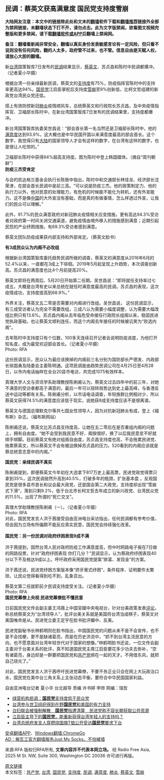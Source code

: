  <h2>民调：蔡英文获高满意度 国民党支持度雪崩</h2> <p class="notice"><b>大陆网友注意：本文中的链接除此处和文末的<a href="https://github.com/bannedbook/fanqiang" >翻墙</a>软件下载和<a href="https://github.com/killgcd/justmysocks/blob/master/README.md">翻墙推荐</a>链接外全部为禁网链接，未翻墙状态下打不开，请勿点击。此为文字版禁闻，欲看图文视频完整版和更多禁闻，请下载<a href="https://github.com/bannedbook/fanqiang">翻墙软件或APP</a>后翻墙上禁闻网。</p><p>备注：翻墙看新闻非常安全，翻墙以真实身份发表敏感言论有一定风险，但只看不说则没有任何风险，翻的人太多，政府管不过来，也不管。信息自由是天赋人权，请放心大胆的翻墙。</b></p>  <div class="entry"> <p><span>新<a href="https://www.bannedbook.org/bnews/tag/%e5%8f%b0%e6%b9%be/" class="st_tag internal_tag" rel="tag" title="标签 台湾 下的日志">台湾</a>国策智库7日发布的<a href="https://www.bannedbook.org/bnews/tag/%E6%B0%91%E8%B0%83/" class="st_tag internal_tag" rel="tag" title="标签 民调 下的日志">民调</a>结果显示，<a href="https://www.bannedbook.org/bnews/tag/%e8%94%a1%e8%8b%b1%e6%96%87/" class="st_tag internal_tag" rel="tag" title="标签 蔡英文 下的日志">蔡英文</a>、苏贞昌和陈时中民调都爆冲。（记者夏小华摄）</span></p> <p>根据台湾一份亲绿最新民调，蔡英文的<a href="https://www.bannedbook.org/bnews/tag/%E6%94%AF%E6%8C%81%E5%BA%A6/" class="st_tag internal_tag" rel="tag" title="标签 支持度 下的日志">支持度</a>有75%，防疫指挥官陈时中的支持率更高达94%。<a href="https://www.bannedbook.org/bnews/tag/%e5%9b%bd%e6%b0%91%e5%85%9a/" class="st_tag internal_tag" rel="tag" title="标签 国民党 下的日志">国民党</a>江启臣掌舵后支持度<a href="https://www.bannedbook.org/bnews/tag/%E9%9B%AA%E5%B4%A9/" class="st_tag internal_tag" rel="tag" title="标签 雪崩 下的日志">雪崩</a>至9%创新低，比柯文哲组建的新政党台湾民众党还低。</p> <p> 搭上有效防控新冠<a href="https://www.bannedbook.org/bnews/tag/%e8%82%ba%e7%82%8e/" class="st_tag internal_tag" rel="tag" title="标签 肺炎 下的日志">肺炎</a>疫情顺风车，总统蔡英文和行政院长苏贞昌，及中央疫情指挥官、卫福部长陈时中，在新台湾国策智库7日发布的民调结果里，支持度都爆冲。</p> <p> 新台湾国策智库执委吴世昌说：“部会首长第一名当然还是卫福部长陈时中，他的<a href="https://www.bannedbook.org/bnews/tag/%E6%BB%A1%E6%84%8F%E5%BA%A6/" class="st_tag internal_tag" rel="tag" title="标签 满意度 下的日志">满意度</a>达到93.9%，这大概也是中华民国开国以来满意度最高的部会首长。这个数字，我觉得只有<span class='wp_keywordlink_affiliate'><a href="https://www.bannedbook.org/" title="大陆" target="_blank">大陆</a></span>的国家领导人才会有这样的数字，在台湾有这样的数字，也是很让人吃惊的。”</p> <p><span>卫福部长陈时中获得94%超高支持度。图为陈时中登上韩国媒体。（摘自“周刊朝鲜”）</span> <br /> <b>防疫三杰受肯定</b></p> <p> 与会的凯达格兰基金会执行长陈致中指出，陈时中和交通部长林佳龙、经济部长沈荣津，在部会首长民调中是前三高。“可以说是防疫三杰。他的政策制定力、他的执行力以外，他对民意的处理能力，有危机的时候能不能化为转机，还有外宣能力。这不是像<span class='wp_keywordlink_affiliate'><a href="https://www.bannedbook.org/" title="中国" target="_blank">中国</a></span>的大外宣没有基础，而是真的有做事情，怎么样透过外宣，让我们的民众可以理解。”</p>  <p> 此外，91.7%的民众满意政府对新冠肺炎疫情相关应变措施，更有高达94.3%受访者对政府第一时间关闭交通渠道，避免疫情由境外移入的措施感到满意；近期引起民怨的产业纾困措施，有69.3%受访者感到满意。</p> <p><span>蔡英文团队防疫成果获内部支持和外部肯定。（蔡英文脸书）</span></p> <p><b>有3成民众认为内阁不必改组</b></p> <p> 根据新台湾国策智库委托趋势民调所做的调查，蔡英文的满意度从2016年6月的52.4%以来，一直都在3成上下徘徊。2019年5月起呈现上升趋势，本次调查创新高。苏贞昌的满意度也比4个月前提高20%。</p> <p> 蔡英文即将在两周后、5月20日开始第二任期。吴世昌说：“即将就任支持率过七成五，大概是台湾有史以来总统在就任时满意度最高的民调。苏贞昌的表现，这次疫情成功，支持度提高到68.9%。”</p> <p> 外界关注，蔡英文五二零是否需要对内阁进行改组。吴世昌说， 这份民调显示，有三成受访者认为完全不需要改组，三成八认为需要小幅度调整，认为需要大幅改组比例只有13.6%。苏贞昌内阁从去年临危受命接任行政院长组阁以来，稳固民进党执政基础，也让蔡英文顺利连任，而这个内阁去年接任的时候被讥笑为“败选内阁”。</p>  <p><span>去年陈时中支持度只有个位数，100多天连续召开记者会说明防疫进度，为他打开知名度，成为最受欢迎部会首长。（记者夏小华摄）</span><br /> <span class="copyright">Photo: RFA</span></p> <p>这份民调显示，民众认为最应该换掉的内阁前三名分别为国防部长严德发、内政部长徐国勇及陆委会主委陈明通。这项民调是由趋势民调公司在4月25日至4月28日，以市内电话抽样在全台20县市电访，共完成1075有效样本。</p> <p> 真理大学人文与资讯学系助理教授陈俐甫认为，蔡英文过去四年中的前三年，对她不满意的受访者都高于满意的，最后一年可以扭转局势达到史上最高峰，与香港反送中运动等都有关系。陈俐甫分析，以市话电话调查，年轻族群比例相对少，所以蔡英文获得74.5%的满意度应该低于现实，说她获8成支持度应该不是很离谱。</p> <p><span>蔡英文与德国总理默克尔等共七国女性领导人，因为对抗新冠肺炎有成，登上《福布斯》杂志。（福布斯网站）</span></p> <p>陈俐甫还说，蔡英文比苏贞昌支持度高，让她在五二零后在是否重组内阁的问题上，拥有自由度。“她不会受到我民意不好、阁揆很好，换了以后我民意变不好就绑手绑脚。目前蔡英文有绝对组阁自由度，苏贞昌支持度也高，不会拖累民进党、拖累蔡英文，所以蔡英文不会有被迫换掉苏贞昌的压力。520看到的内阁应该就是蔡总统意志意中的内阁。”<br /> <b> </b></p> <p><b>国民党：亲绿民调不真实</b></p>  <p> 陈俐甫提到，即便蔡英文今年初在大选拿下817万史上最高票，民进党政党得票只拿到35%，这次民调居然升高到40.5%，打破多年的瓶颈，扩张基本盘 。反观国民党是很多县市首长和议会最大政党，还是国会第二大政党，支持度却出现“雪崩式下滑”，落到只剩9.2%，低于台北市长柯文哲去年成立的新兴政党、台湾民众党的11.5%，出现了所谓的“死亡交叉”。</p> <p><span>真理大学助理教授陈俐甫（一）。（记者夏小华摄）</span><br /> <span class="copyright">Photo: RFA</span> <br /> 对此，国民党发言人洪于茜接受自由亚洲电台采访指出，任何民调都有参考价值，但会因为立场有所偏颇不能反应真实民意，国民党会持续强化改革。<br /> <b><br /> 国民党：另一份民调对政府纾困表现9成不满<br /> </b><br /> 洪于茜提到，固然台湾人民对政府防疫工作满意度高，但中时网路电子报在7日做的网路投票，针对“政府纾困表现 你打几分？”民调显示，认为蔡政府纾困表现40分以下不及格达9成以上。呼吁政府采用国民党提案“排富、发现金”的方案。</p> <p> 洪于茜还说，民进党纾困方案版本像“挤牙膏式纾困”，条件程序、证明要件太繁琐，让民众觉得看得到吃不到，乱象百出。</p> <p><span>蔡英文第二任就职前夕民调支持度受关注。（记者夏小华摄）</span><br /> <span class="copyright">Photo: RFA</span><br /> <b>国民党幕僚上央视 民进党幕僚批不懂民意</b></p> <p> 日前国民党文传会副主委王鸿薇上中国官媒中央电视台，针对台美政策发表<span class='wp_keywordlink_affiliate'><a href="https://www.bannedbook.org/bnews/comments/" title="新闻评论" target="_blank">评论</a></span>，称总统蔡英文为“台湾领导人”，批评台美关系就是美国将台湾当成棋子，蔡英文对美国唯命是从。民进党立委王定宇在脸书批评媚中、反美。</p> <p> 民进党副秘书长林鹤明则在脸书指出，中国国民党的问题从来不是不会宣传，也不是不会找梗，更不是缺诸葛亮，而是在历史洪流中，“抓不到台湾主流民意的方向，也不愿意面对台湾年轻世代对于国家的想像。”林鹤明脸书还说，一位文传会副主委对于台美关系的批评，真不知道国民党主席江启臣要花多少功夫去弥补，“空有诸葛亮，身边却是一群要把国民党和<a href="https://www.bannedbook.org/bnews/tag/%e5%85%b1%e4%ba%a7%e5%85%9a/" class="st_tag internal_tag" rel="tag" title="标签 共产党 下的日志">共产党</a>绑在一起的天才。不用借东风，就把自己烧光了。”</p>  <p> 对此，国民党发言人洪于茜呼吁民进党幕僚，不要不务正业只会在网上大玩政治口水，国民党在美中台三角关系上主张动态平衡，要符合中华民国国家利益。</p> <p> 自由亚洲电台记者 夏小华  台北报导 责编 许书婷 申铧  网编：瑞哲</p> <ul class='op-related-articles' title='相关阅读'> <li><a href='https://www.bannedbook.org/bnews/baitai/20200507/1324286.html' target='_blank'>绿营机构民调：<b>国民党</b>支持度低于民众党</a></li> <li><a href='https://www.bannedbook.org/bnews/worldnews/20200504/1323039.html' target='_blank'>台湾参与世卫组织得到在野<b>国民党</b>和美国的有力支持</a></li> <li><a href='https://www.bannedbook.org/bnews/headline/20200427/1320157.html' target='_blank'>台妇联会被强制解散　<b>国民党</b>指遭清算　民进党称不容长期获取公共资源</a></li> <li><a href='https://www.bannedbook.org/bnews/taiwannews/20200421/1316809.html' target='_blank'>江启臣主导下的<b>国民党</b>，能重新获得台湾年轻人的支持吗？</a></li> <li><a href='https://www.bannedbook.org/bnews/taiwannews/20200421/1316637.html' target='_blank'>台湾总统府发言人穿燃烧国旗T恤公开受访<b>国民党</b>要求下台</a></li> </ul> <div class="texttj"> <a href="https://github.com/bannedbook/fanqiang/wiki/%E7%A6%81%E9%97%BB%E7%BD%91%E5%AE%89%E5%8D%93%E7%BF%BB%E5%A2%99%E6%96%B0%E9%97%BBAPP" target="_blank">安卓翻墙APP</a>、<a href="https://github.com/bannedbook/fanqiang/wiki/Chrome%E4%B8%80%E9%94%AE%E7%BF%BB%E5%A2%99%E5%8C%85" target="_blank">Windows翻墙:ChromeGo</a><br/> <a href="https://github.com/killgcd/justmysocks/blob/master/README.md" target="_blank">AD：搬瓦工官方翻墙服务Just My Socks，不怕被墙</a> </div><p>来源:RFA  版权归RFA所有, <strong>文章内容并不代表本网立场。</strong>  经 Radio Free Asia, 2025 M St. NW, Suite 300, Washington DC 20036 许可进行再版。</p><a name='sharetosocial'></a>         <div><a href='https://www.bannedbook.org/bnews/headline/20200508/1324407.html'>原文链接</a></div>  </div><!--END ENTRY--> <div class="postfooter"> <div>本文标签：<a href="https://www.bannedbook.org/bnews/tag/%e5%85%b1%e4%ba%a7%e5%85%9a/" rel="tag">共产党</a>, <a href="https://www.bannedbook.org/bnews/tag/%e5%8f%b0%e6%b9%be/" rel="tag">台湾</a>, <a href="https://www.bannedbook.org/bnews/tag/%e5%9b%bd%e6%b0%91%e5%85%9a/" rel="tag">国民党</a>, <a href="https://www.bannedbook.org/bnews/tag/%E6%94%AF%E6%8C%81%E5%BA%A6/" rel="tag">支持度</a>, <a href="https://www.bannedbook.org/bnews/tag/%E6%B0%91%E8%B0%83/" rel="tag">民调</a>, <a href="https://www.bannedbook.org/bnews/tag/%E6%BB%A1%E6%84%8F%E5%BA%A6/" rel="tag">满意度</a>, <a href="https://www.bannedbook.org/bnews/tag/%e8%82%ba%e7%82%8e/" rel="tag">肺炎</a>, <a href="https://www.bannedbook.org/bnews/tag/%e8%94%a1%e8%8b%b1%e6%96%87/" rel="tag">蔡英文</a>, <a href="https://www.bannedbook.org/bnews/tag/%E9%9B%AA%E5%B4%A9/" rel="tag">雪崩</a></div>  </div><!--END POSTFOOTER--> 
